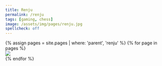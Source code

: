 ```yaml
---
title: Renju
permalink: /renju
tags: [gaming, chess]
image: /assets/img/pages/renju.jpg
spellcheck: off
---
```


<div class='d-flex flex-row flex-wrap'>
  {% assign pages  = site.pages | where: 'parent', 'renju' %}
  {% for page in pages %}
  <div class="col-3">
    <a href="{{ page.permalink }}">
      <img class="gallery-item-image" src="{{ page.image }}"/>
    </a>
  </div>
  {% endfor %}
</div>
